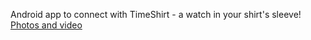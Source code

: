 Android app to connect with TimeShirt - a watch in your shirt's sleeve!
[Photos and video](https://drive.google.com/drive/folders/1kHlulQDBpQY2Lq-q_ZJ_Jb0zS-dVzJZ8?usp=sharing "Photos and video")
